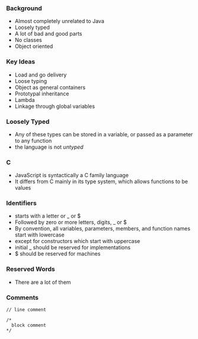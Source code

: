 ### Background
* Almost completely unrelated to Java
* Loosely typed
* A lot of bad and good parts
* No classes
* Object oriented

### Key Ideas
* Load and go delivery
* Loose typing
* Object as general containers
* Prototypal inheritance
* Lambda
* Linkage through global variables 

### Loosely Typed
* Any of these types can be stored in a variable, or passed as a parameter to any function
* the language is not *untyped*

### C
* JavaScript is syntactically a C family language
* It differs from C mainly in its type system, which allows functions to be  values

### Identifiers
* starts with a letter or _ or $
* Followed by zero or more letters, digits, _ or $
* By convention, all variables, parameters, members, and function names start with lowercase
* except for constructors which start with uppercase
* initial _ should be reserved for implementations
* $ should be reserved for machines

### Reserved Words
* There are a lot of them

### Comments

```
// line comment
```
```
/*
  block comment
*/
```


